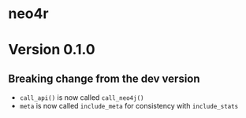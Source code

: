 # neo4r

# Version 0.1.0

## Breaking change from the dev version 

+ `call_api()` is now called `call_neo4j()`
+ `meta` is now called `include_meta` for consistency with `include_stats`
